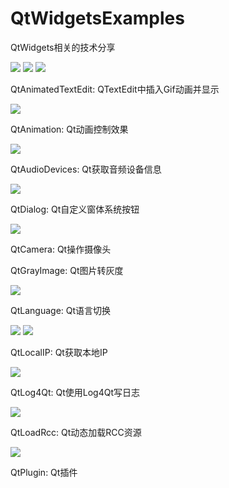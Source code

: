 ﻿# QtWidgetsExamples
QtWidgets相关的技术分享

![](https://img.shields.io/badge/%E7%BC%96%E8%AF%91-%E6%88%90%E5%8A%9F-brightgreen.svg)
![](https://img.shields.io/badge/%E7%89%88%E6%9C%AC-1.0.0.0-blue.svg)
![](https://img.shields.io/badge/%E7%89%88%E6%9D%83%E8%AE%B8%E5%8F%AF-MIT-orange.svg)

QtAnimatedTextEdit: QTextEdit中插入Gif动画并显示

![](https://github.com/zhengtianzuo/QtWidgetsExamples/blob/master/QtAnimatedTextEdit/show.gif?raw=true)


QtAnimation: Qt动画控制效果

![](https://github.com/zhengtianzuo/QtWidgetsExamples/blob/master/QtAnimation/show.gif?raw=true)


QtAudioDevices: Qt获取音频设备信息

![](https://github.com/zhengtianzuo/QtWidgetsExamples/blob/master/QtAudioDevices/show.png?raw=true)


QtDialog: Qt自定义窗体系统按钮

![](https://github.com/zhengtianzuo/QtWidgetsExamples/blob/master/QtDialog/show.png?raw=true)


QtCamera: Qt操作摄像头


QtGrayImage: Qt图片转灰度

![](https://github.com/zhengtianzuo/QtWidgetsExamples/blob/master/QtGrayImage/show.png?raw=true)


QtLanguage: Qt语言切换

![](https://github.com/zhengtianzuo/QtWidgetsExamples/blob/master/QtLanguage/show1.png?raw=true)
![](https://github.com/zhengtianzuo/QtWidgetsExamples/blob/master/QtLanguage/show2.png?raw=true)


QtLocalIP: Qt获取本地IP

![](https://github.com/zhengtianzuo/QtWidgetsExamples/blob/master/QtLocalIP/show.png?raw=true)


QtLog4Qt: Qt使用Log4Qt写日志

![](https://github.com/zhengtianzuo/QtWidgetsExamples/blob/master/QtLog4Qt/show.png?raw=true)


QtLoadRcc: Qt动态加载RCC资源

![](https://github.com/zhengtianzuo/QtWidgetsExamples/blob/master/QtLoadRcc/show.gif?raw=true)

QtPlugin: Qt插件

